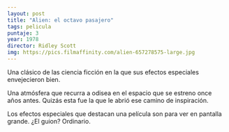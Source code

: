 ```yaml
---
layout: post
title: "Alien: el octavo pasajero"
tags: pelicula
puntaje: 3
year: 1978
director: Ridley Scott
img: https://pics.filmaffinity.com/alien-657278575-large.jpg
---
```


Una clásico de las ciencia ficción en la que sus efectos especiales envejecieron bien.

Una atmósfera que recurra a odisea en el espacio que se estreno once años antes. Quizás esta fue la que le abrió ese camino de inspiración.

Los efectos especiales que destacan una película son para ver en pantalla grande. ¿El guion? Ordinario.
